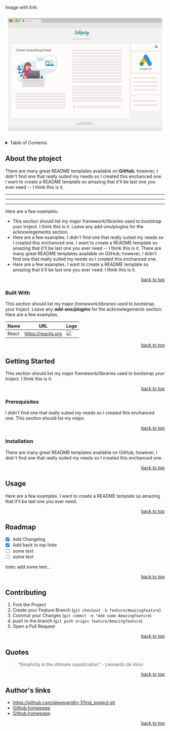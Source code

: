 <a id="readme-top"></a>

Image with link:

[![Product Name Screen Shot](https://raw.githubusercontent.com/othneildrew/Best-README-Template/main/images/screenshot.png)](https://example.com)

<details>
  <summary>Table of Contents</summary>
  <ol>
    <li>
      <a href="#about-the-project">About The Project</a>
      <ul>
      <li><a href="#built-with">Built With</a>
      </ul>
    </li>
    <li>
    <a href="#getting-started">Getting Started</a>
    <ul>
    <li><a href="#prerequisites">Prerequisites</a>
    <li><a href="#installation">Installation</a>
    </ul>
    </li>
     <li><a href="#usage">Usage</a>
      <li><a href="#roadmap">Roadmap</a>
       <li><a href="#contributing">Contributing</a>
        <li><a href="#quotes">Quotes</a>
          </ol>
</details>
        
## About the ptoject

There are many great README templates available on **GitHub**; however, I didn't find one that really suited my needs so I created this enchanced one. I want to create a README template so amazing that it'll be last one you ever need -- I think this is it.
***
***
***
Here are a few examples:

* This section should list my major framework/libraries used to bootstrap your troject.  I think this is it. Leave any add-ons/plugins for the acknowlegements section.
* Here are a few examples. I didn't find one that really suited my needs so I created this enchanced one. I want to create a README template so amazing that it'll be last one you ever need -- I think this is it. There are many great README templates available on GitHub; however, I didn't find one that really suited my needs so I created this enchanced one.
* Here are a few examples. I want to create a README template so amazing that it'll be last one you ever need. I think this is it.

<p align="right"> <a href="#readme-top">back to top</a> </p>

### Built With

This section should list my major *framework/libraries* used to bootstrap your troject. Leave any ***add-ons/plugins*** for the acknowlegements section. Here are a few examples.

|Name   |URL|Logo  |
|-------|---|------|
|React|https://reactjs.org |<img src="https://reactjs.org/logo-og.png" width="50" /> |

<p align="right"> <a href="#readme-top">back to top</a> </p>

## Getting Started

This section should list my major framework/libraries used to bootstrap your troject.  I think this is it.

<p align="right"> <a href="#readme-top">back to top</a> </p>

### Prerequisites

I didn't find one that really suited my needs so I created this enchanced one. This section should list my major.

<p align="right"> <a href="#readme-top">back to top</a> </p>

### Installation

There are many great README templates available on GitHub; however, I didn't find one that really suited my needs so I created this enchanced one.

<p align="right"> <a href="#readme-top">back to top</a> </p>

## Usage

Here are a few examples. I want to create a README template so amazing that it'll be last one you ever need.

<p align="right"> <a href="#readme-top">back to top</a> </p>

## Roadmap
- [x] Add Changelog
- [x] Add back to top links
- [ ] some text
- [ ] some text

todo: add some text...

<p align="right"> <a href="#readme-top">back to top</a> </p>

## Contributing

1. Fork the Project
2. Create your Feature Branch (`git checkout -b feature/AmazingFeature`)
3. Commut your Changes (`git commit -m "Add some AmazingFeature`)
4. push to the branch (`git push origin feature/Amazingfeature`)
5. Open a Pull Request

<p align="right"> <a href="#readme-top">back to top</a> </p>

## Quotes

> "Simplicity is the ultimare sopistication" - Leonardo da Vinci

<p align="right"> <a href="#readme-top">back to top</a> </p>

## Author's links

* <https://github.com/alexeygridin-1/first_project.git>
* [Github.homepage](https://github.com/alexeygridin-1/first_project.git)
* [Github.homepage](https://github.com/alexeygridin-1/first_project.git "Click here to navigate to author's homepage")

<p align="right"> <a href="#readme-top">back to top</a> </p>
